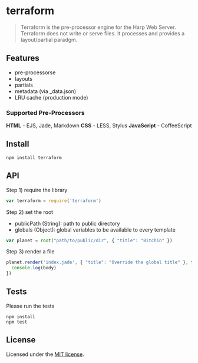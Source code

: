 # terraform

> Terraform is the pre-processor engine for the Harp Web Server. Terraform does not write or serve files. It processes and provides a layout/partial paradgm.

## Features

- pre-processorse
- layouts
- partials
- metadata (via _data.json)
- LRU cache (production mode)

### Supported Pre-Processors

**HTML** - EJS, Jade, Markdown
**CSS** - LESS, Stylus
**JavaScript** - CoffeeScript

## Install

    npm install terraform

## API


Step 1) require the library

```javascript
var terraform = require('terraform')
```

Step 2) set the root

- publicPath (String): path to public directory
- globals (Object): global variables to be available to every template

```javascript
var planet = root("path/to/public/dir", { "title": "Bitchin" })
```

Step 3) render a file

```javascript
planet.render('index.jade', { "title": "Override the global title" }, function(error, body){
  console.log(body)
})
```

## Tests

Please run the tests

    npm install
    npm test


## License
Licensed under the [MIT license](http://opensource.org/licenses/MIT).
